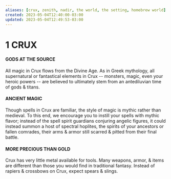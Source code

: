 ```yaml
---
aliases: [crux, zenith, nadir, the world, the setting, homebrew world]
created: 2023-05-04T12:40:00-03:00
updated: 2023-05-04T12:49:53-03:00
---
```


# 1 CRUX

#### GODS AT THE SOURCE
All magic in Crux flows from the Divine Age. As in Greek mythology, all supernatural or fantastical elements in Crux -- monsters, magic, even your heroic powers -- are believed to ultimately stem from an antediluvian time of gods & titans.

#### ANCIENT MAGIC
Though spells in Crux are familiar, the style of magic is mythic rather than medieval. To this end, we encourage you to instill your spells with mythic flavor; instead of the spell spirit guardians conjuring angelic figures, it could instead summon a host of spectral hoplites, the spirits of your ancestors or fallen comrades, their arms & armor still scarred & pitted from their final battle.

#### MORE PRECIOUS THAN GOLD
Crux has very little metal available for tools. Many weapons, armor, & items are different than those you would find in traditional fantasy. Instead of rapiers & crossbows on Crux, expect spears & slings.

